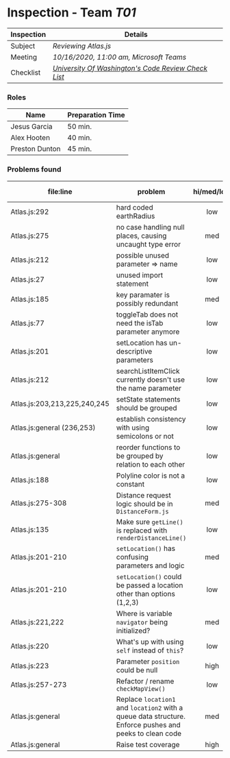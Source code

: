 # Inspection - Team *T01* 
 
| Inspection | Details |
| ----- | ----- |
| Subject | *Reviewing Atlas.js* |
| Meeting | *10/16/2020, 11:00 am, Microsoft Teams* |
| Checklist | *[University Of Washington's Code Review Check List](https://www.google.com/url?sa=t&rct=j&q=&esrc=s&source=web&cd=&ved=2ahUKEwilifury7TsAhXaGM0KHTllA_oQFjAGegQIARAC&url=https%3A%2F%2Fcourses.cs.washington.edu%2Fcourses%2Fcse403%2F12wi%2Fsections%2F12wi_code_review_checklist.pdf&usg=AOvVaw1FYJUky_S6za5HoAUkwXai)* |

### Roles

| Name | Preparation Time |
| ---- | ---- |
|Jesus Garcia| 50 min. |
| Alex Hooten | 40 min. |
| Preston Dunton | 45 min. |

### Problems found

| file:line | problem | hi/med/low | who found | github#  |
| --- | --- | :---: | :---: | --- |
|Atlas.js:292| hard coded earthRadius|low |Jesus| |
|Atlas.js:275| no case handling null places, causing uncaught type error| med | Jesus| |
|Atlas.js:212| possible unused parameter => name|low|Jesus||
|Atlas.js:27 | unused import statement | low | Jesus | |
|Atlas.js:185| key paramater is possibly redundant| med| Jesus||
| Atlas.js:77 | toggleTab does not need the isTab parameter anymore | low | Alex |  |
| Atlas.js:201 | setLocation has un-descriptive parameters | low | Alex | |
| Atlas.js:212 | searchListItemClick currently doesn't use the name parameter | low | Alex | |
| Atlas.js:203,213,225,240,245 | setState statements should be grouped | low | Alex | |
| Atlas.js:general (236,253) | establish consistency with using semicolons or not| low | Alex | |
| Atlas.js:general | reorder functions to be grouped by relation to each other | low | Alex | |
| Atlas.js:188 | Polyline color is not a constant | low | Preston | |
| Atlas.js:275-308 | Distance request logic should be in `DistanceForm.js` | med | Preston | |
| Atlas.js:135 | Make sure `getLine()` is replaced with `renderDistanceLine()` | low | Preston | |
| Atlas.js:201-210 | `setLocation()` has confusing parameters and logic| med | Preston | |
| Atlas.js:201-210 | `setLocation()` could be passed a location other than options (1,2,3) | low | Preston | |
| Atlas.js:221,222 | Where is variable `navigator` being initialized? | med | Preston | |
| Atlas.js:220 | What's up with using `self` instead of `this`? | low | Preston | |
| Atlas.js:223 | Parameter `position` could be null | high | Preston | |
| Atlas.js:257-273 | Refactor / rename `checkMapView()` | low | Preston | |
| Atlas.js:general | Replace `location1` and `location2` with a queue data structure.  Enforce pushes and peeks to clean code| med | Preston | |
| Atlas.js:general | Raise test coverage| high | Preston | |




